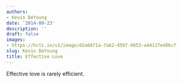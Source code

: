 ```yaml
---
authors:
- Kevin DeYoung
date: '2014-09-23'
description: ''
draft: false
images:
- https://hcti.io/v1/image/d2a0471a-7a62-4597-9853-a44127ed8bcf
slug: Kevin DeYoung
title: Effective Love
---
```


Effective love is rarely efficient.
